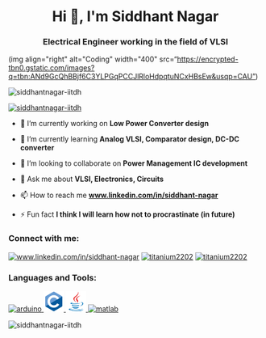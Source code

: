 <h1 align="center">Hi 👋, I'm Siddhant Nagar</h1>
<h3 align="center">Electrical Engineer working in the field of VLSI</h3>

(img align="right" alt="Coding" width="400" src=“https://encrypted-tbn0.gstatic.com/images?q=tbn:ANd9GcQhBBjf6C3YLPGqPCCJlRloHdpqtuNCxHBsEw&usqp=CAU”)

<p align="left"> <img src="https://komarev.com/ghpvc/?username=siddhantnagar-iitdh&label=Profile%20views&color=0e75b6&style=flat" alt="siddhantnagar-iitdh" /> </p>

<p align="left"> <a href="https://github.com/ryo-ma/github-profile-trophy"><img src="https://github-profile-trophy.vercel.app/?username=siddhantnagar-iitdh" alt="siddhantnagar-iitdh" /></a> </p>

- 🔭 I’m currently working on **Low Power Converter design**

- 🌱 I’m currently learning **Analog VLSI, Comparator design, DC-DC converter**

- 👯 I’m looking to collaborate on **Power Management IC development**

- 💬 Ask me about **VLSI, Electronics, Circuits**

- 📫 How to reach me **www.linkedin.com/in/siddhant-nagar**

- ⚡ Fun fact **I think I will learn how not to procrastinate (in future)**

<h3 align="left">Connect with me:</h3>
<p align="left">
<a href="https://linkedin.com/in/www.linkedin.com/in/siddhant-nagar" target="blank"><img align="center" src="https://raw.githubusercontent.com/rahuldkjain/github-profile-readme-generator/master/src/images/icons/Social/linked-in-alt.svg" alt="www.linkedin.com/in/siddhant-nagar" height="30" width="40" /></a>
<a href="https://www.codechef.com/users/titanium2202" target="blank"><img align="center" src="https://cdn.jsdelivr.net/npm/simple-icons@3.1.0/icons/codechef.svg" alt="titanium2202" height="30" width="40" /></a>
<a href="https://www.leetcode.com/titanium2202" target="blank"><img align="center" src="https://raw.githubusercontent.com/rahuldkjain/github-profile-readme-generator/master/src/images/icons/Social/leet-code.svg" alt="titanium2202" height="30" width="40" /></a>
</p>

<h3 align="left">Languages and Tools:</h3>
<p align="left"> <a href="https://www.arduino.cc/" target="_blank" rel="noreferrer"> <img src="https://cdn.worldvectorlogo.com/logos/arduino-1.svg" alt="arduino" width="40" height="40"/> </a> <a href="https://www.cprogramming.com/" target="_blank" rel="noreferrer"> <img src="https://raw.githubusercontent.com/devicons/devicon/master/icons/c/c-original.svg" alt="c" width="40" height="40"/> </a> <a href="https://www.java.com" target="_blank" rel="noreferrer"> <img src="https://raw.githubusercontent.com/devicons/devicon/master/icons/java/java-original.svg" alt="java" width="40" height="40"/> </a> <a href="https://www.mathworks.com/" target="_blank" rel="noreferrer"> <img src="https://upload.wikimedia.org/wikipedia/commons/2/21/Matlab_Logo.png" alt="matlab" width="40" height="40"/> </a> </p>

<p><img align="center" src="https://github-readme-stats.vercel.app/api/top-langs?username=siddhantnagar-iitdh&show_icons=true&locale=en&layout=compact" alt="siddhantnagar-iitdh" /></p>
